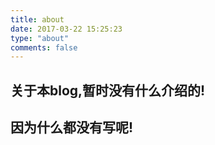 ```yaml
---
title: about
date: 2017-03-22 15:25:23
type: "about"
comments: false
---
```

## 关于本blog,暂时没有什么介绍的!
## 因为什么都没有写呢!
